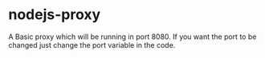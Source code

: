 # nodejs-proxy
A Basic proxy which will be running in port 8080. If you want the port to be changed just change the port variable in the code.
